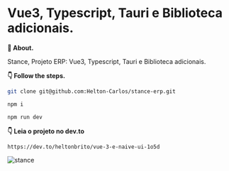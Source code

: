 # Vue3, Typescript, Tauri e Biblioteca adicionais.

**💬 About.** 

Stance, Projeto ERP: Vue3, Typescript, Tauri e Biblioteca adicionais.

**👇 Follow the steps.** 

```bash
git clone git@github.com:Helton-Carlos/stance-erp.git
```

```bash
npm i 
```

```bash
npm run dev
```

**👇 Leia o projeto no dev.to** 
```bash
https://dev.to/heltonbrito/vue-3-e-naive-ui-1o5d
```


![stance](https://github.com/user-attachments/assets/75ec3170-beac-47a7-b404-ab1ee55f5d88)

